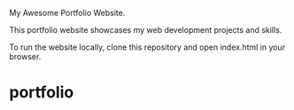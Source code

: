 My Awesome Portfolio Website.

This portfolio website showcases my web development projects and skills.

To run the website locally, clone this repository and open index.html in your browser.
# portfolio
